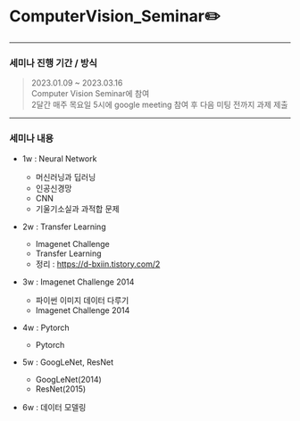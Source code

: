 # ComputerVision_Seminar✏️
--------------------------
### 세미나 진행 기간 / 방식
> 2023.01.09 ~ 2023.03.16   
> Computer Vision Seminar에 참여   
> 2달간 매주 목요일 5시에 google meeting 참여 후 다음 미팅 전까지 과제 제출

--------------------------
### 세미나 내용
+ 1w : Neural Network
  + 머신러닝과 딥러닝
  + 인공신경망
  + CNN
  + 기울기소실과 과적합 문제
  
+ 2w : Transfer Learning
  + Imagenet Challenge
  + Transfer Learning
  + 정리 : https://d-bxiin.tistory.com/2

+ 3w : Imagenet Challenge 2014
  + 파이썬 이미지 데이터 다루기
  + Imagenet Challenge 2014
  
+ 4w : Pytorch
  + Pytorch

+ 5w : GoogLeNet, ResNet
  + GoogLeNet(2014)
  + ResNet(2015)

+ 6w : 데이터 모델링
